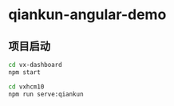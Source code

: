 # qiankun-angular-demo

## 项目启动

``` bash
cd vx-dashboard
npm start

cd vxhcm10
npm run serve:qiankun

```
